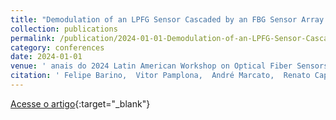```yaml
---
title: "Demodulation of an LPFG Sensor Cascaded by an FBG Sensor Array Using Machine Learning"
collection: publications
permalink: /publication/2024-01-01-Demodulation-of-an-LPFG-Sensor-Cascaded-by-an-FBG-Sensor-Array-Using-Machine-Learning
category: conferences
date: 2024-01-01
venue: ' anais do 2024 Latin American Workshop on Optical Fiber Sensors (LAWOFS)'
citation: ' Felipe Barino,  Vitor Pamplona,  André Marcato,  Renato Capelini,  Clayton Santos,  Leonardo Honório,  Caio Duarte,  Fernando Hamaji,  Alexandre Santos, &quot;Demodulation of an LPFG Sensor Cascaded by an FBG Sensor Array Using Machine Learning.&quot;  anais do 2024 Latin American Workshop on Optical Fiber Sensors (LAWOFS), 2024.'
---
```


[Acesse o artigo](https://doi.org/10.23919/LAWOFS62242.2024.10560772){:target="_blank"}
